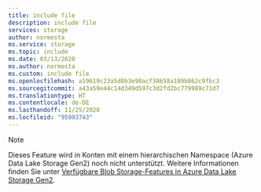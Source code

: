 ```yaml
---
title: include file
description: include file
services: storage
author: normesta
ms.service: storage
ms.topic: include
ms.date: 03/13/2020
ms.author: normesta
ms.custom: include file
ms.openlocfilehash: a19619c23a5d8b3e90acf38658a109b862c9fbc3
ms.sourcegitcommit: a43a59e44c14d349d597c3d2fd2bc779989c71d7
ms.translationtype: HT
ms.contentlocale: de-DE
ms.lasthandoff: 11/25/2020
ms.locfileid: "95993743"
---
```

> [!NOTE]
> Dieses Feature wird in Konten mit einem hierarchischen Namespace (Azure Data Lake Storage Gen2) noch nicht unterstützt. Weitere Informationen finden Sie unter [Verfügbare Blob Storage-Features in Azure Data Lake Storage Gen2](../articles/storage/blobs/data-lake-storage-supported-blob-storage-features.md).